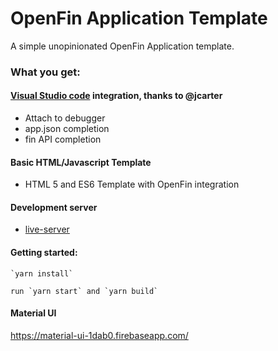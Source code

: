 # OpenFin Application Template

A simple unopinionated OpenFin Application template.

### What you get:

#### [Visual Studio code](https://code.visualstudio.com/) integration, thanks to @jcarter

* Attach to debugger
* app.json completion
* fin API completion

#### Basic HTML/Javascript Template

* HTML 5 and ES6 Template with OpenFin integration

#### Development server

* [live-server](https://www.npmjs.com/package/live-server)


#### Getting started:

	`yarn install`

	run `yarn start` and `yarn build`


#### Material UI

https://material-ui-1dab0.firebaseapp.com/
